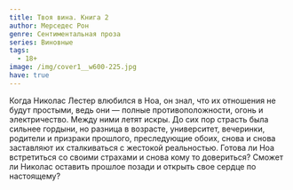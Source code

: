 ```yaml
---
title: Твоя вина. Книга 2
author: Мерседес Рон
genre: Сентиментальная проза
series: Виновные
tags:
  - 18+
image: /img/cover1__w600-225.jpg
have: true
---
```

Когда Николас Лестер влюбился в Ноа, он знал, что их отношения не будут простыми, ведь они — полные противоположности, огонь и электричество. Между ними летят искры. До сих пор страсть была сильнее гордыни, но разница в возрасте, университет, вечеринки, родители и призраки прошлого, преследующие обоих, снова и снова заставляют их сталкиваться с жестокой реальностью. Готова ли Ноа встретиться со своими страхами и снова кому то довериться? Сможет ли Николас оставить прошлое позади и открыть свое сердце по настоящему?